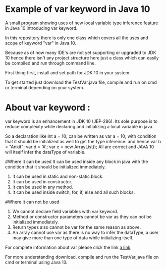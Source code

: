 # Example of var keyword in Java 10

A small program showing uses of new local variable type inference feature in Java 10 introducing var keyword.

In this repository there is only one class which covers all the uses and scope of keyword "var" in Java 10.

Because as of now many IDE's are not yet supporting or upgraded to JDK 10 hence there isn't any project structure here just a class
which can easily be compiled and run through command line.

First thing first, install and set path for JDK 10 in your system.

To get started just download the TestVar.java file, compile and run on cmd or terminal depending on your system.

# About var keyword :

var keyword is an enhancement in JDK 10 (JEP-286).
Its sole purpose is to reduce complexity while declaring and initializing a local variable in java.

So a declaration like int a = 10;
can be written as     var a = 10; with condition that it should be initialized as well to get the type inference.
and hence             var b = "Ankit";
                      var d = 'A';
                      var e = new ArrayList<String>();
  All are correct and JAVA 10 will itself infer the dataType of variable.
  
#Where it can be used
  It can be used inside any block in java with the condition that it should be initialized immediately.
  
  1. It can be used in static and non-static block.
  2. It can be used in constructor.
  3. It can be used in any method.
  4. It can be used inside switch, for, if, else and all such blocks.

#Where it can not be used

1. We cannot declare field variables with var keyword.
2. Method or constructor parameters cannot be var as they can not be initialized immediately.
3. Return types also cannot be var for the same reason as above.
4. An array cannot use var as there is no way to infer the dataType,
   a user may give more than one type of data while initializing itself.

For complete information about var please click the link [a link](http://openjdk.java.net/jeps/286)

For more understanding download, compile and run the TestVar.java file on cmd or terminal using Java 10.

